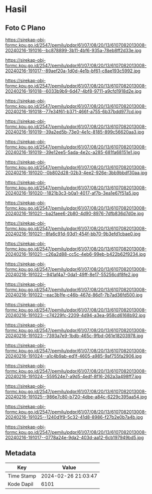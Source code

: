 # Hasil

## Foto C Plano

https://sirekap-obj-formc.kpu.go.id/2547/pemilu/pdpr/61/07/08/20/13/6107082013008-20240216-191016--bc878899-3b11-4bf6-935a-78eb8ff2d33e.jpg

https://sirekap-obj-formc.kpu.go.id/2547/pemilu/pdpr/61/07/08/20/13/6107082013008-20240216-191017--89aef20a-1d0d-4e1b-bf61-c8ae193c5992.jpg

https://sirekap-obj-formc.kpu.go.id/2547/pemilu/pdpr/61/07/08/20/13/6107082013008-20240216-191018--6033b9b9-6d47-4bf8-9711-a9cfd1918d2e.jpg

https://sirekap-obj-formc.kpu.go.id/2547/pemilu/pdpr/61/07/08/20/13/6107082013008-20240216-191018--77e34f61-b371-466f-a755-6b37bdd977cd.jpg

https://sirekap-obj-formc.kpu.go.id/2547/pemilu/pdpr/61/07/08/20/13/6107082013008-20240216-191019--39a2ed5b-73e0-4e1c-8185-899c56620aa3.jpg

https://sirekap-obj-formc.kpu.go.id/2547/pemilu/pdpr/61/07/08/20/13/6107082013008-20240216-191019--39e12ee5-5ada-4e2c-a285-681fa68151e1.jpg

https://sirekap-obj-formc.kpu.go.id/2547/pemilu/pdpr/61/07/08/20/13/6107082013008-20240216-191020--0b802d28-02b3-4ee2-926e-3bb9bbdf30aa.jpg

https://sirekap-obj-formc.kpu.go.id/2547/pemilu/pdpr/61/07/08/20/13/6107082013008-20240216-191020--1821b3c3-b0a1-4017-af7b-3ea1e67f51a5.jpg

https://sirekap-obj-formc.kpu.go.id/2547/pemilu/pdpr/61/07/08/20/13/6107082013008-20240216-191021--ba2faee6-2b80-4d90-8976-7dfb836d7d0e.jpg

https://sirekap-obj-formc.kpu.go.id/2547/pemilu/pdpr/61/07/08/20/13/6107082013008-20240216-191021--8fa6c91d-93d1-454f-bb70-9b3efd1cbae0.jpg

https://sirekap-obj-formc.kpu.go.id/2547/pemilu/pdpr/61/07/08/20/13/6107082013008-20240216-191021--c26a2d88-cc5c-4eb6-99eb-b422b62f9234.jpg

https://sirekap-obj-formc.kpu.go.id/2547/pemilu/pdpr/61/07/08/20/13/6107082013008-20240216-191022--941af4a7-0da1-49ff-8e17-55256cdf8fe2.jpg

https://sirekap-obj-formc.kpu.go.id/2547/pemilu/pdpr/61/07/08/20/13/6107082013008-20240216-191022--eac3b1fe-c46b-467d-86d1-7b7ad36fd500.jpg

https://sirekap-obj-formc.kpu.go.id/2547/pemilu/pdpr/61/07/08/20/13/6107082013008-20240216-191023--c74229fc-2209-4d94-a3ea-958cd6168b92.jpg

https://sirekap-obj-formc.kpu.go.id/2547/pemilu/pdpr/61/07/08/20/13/6107082013008-20240216-191023--7393a7e9-1bdb-465c-9fbd-061e18203978.jpg

https://sirekap-obj-formc.kpu.go.id/2547/pemilu/pdpr/61/07/08/20/13/6107082013008-20240216-191024--a1c4b9ab-ed1f-4605-a985-9af755fa2906.jpg

https://sirekap-obj-formc.kpu.go.id/2547/pemilu/pdpr/61/07/08/20/13/6107082013008-20240216-191024--559524e7-a9d5-4edf-8f16-262a3a498ff7.jpg

https://sirekap-obj-formc.kpu.go.id/2547/pemilu/pdpr/61/07/08/20/13/6107082013008-20240216-191025--986e7c80-b720-4dbe-a84c-6229c395aa54.jpg

https://sirekap-obj-formc.kpu.go.id/2547/pemilu/pdpr/61/07/08/20/13/6107082013008-20240216-191025--1240d1f9-5c32-41d8-8986-f27b2e0b7a4b.jpg

https://sirekap-obj-formc.kpu.go.id/2547/pemilu/pdpr/61/07/08/20/13/6107082013008-20240216-191017--0778a24e-9da2-403d-aa12-6cb197949bd5.jpg


## Metadata

| Key        | Value               |
| ---------- | ------------------- |
| Time Stamp | 2024-02-26 21:03:47 |
| Kode Dapil | 6101                |



